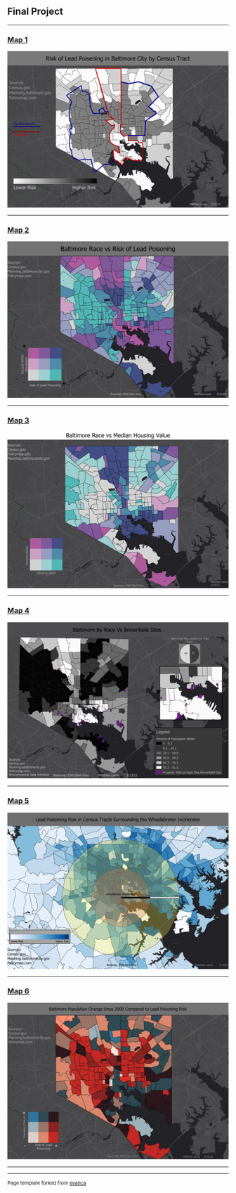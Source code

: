 ## Final Project


---

### [Map 1]()


<img src="images/Lead_Baltimore-1.jpg"/>

---
### [Map 2]()


<img src="images/Race_vs_lead_bivar-1.jpg"/>

---
### [Map 3]()


<img src="images/Race_vs_housing.jpg"/>

---

### [Map 4]()


<img src="images/Brownfeild_vs_race-1.jpg"/>

---

### [Map 5]()


<img src="images/Bresco-1.jpg"/>

---

### [Map 6]()


<img src="images/pop_change_vs_lead-1.jpg"/>


---




---
<p style="font-size:11px">Page template forked from <a href="https://github.com/evanca/quick-portfolio">evanca</a></p>
<!-- Remove above link if you don't want to attibute -->
